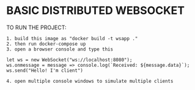 # BASIC DISTRIBUTED WEBSOCKET 

TO RUN THE PROJECT: 

```
1. build this image as "docker build -t wsapp ."
2. then run docker-compose up
3. open a browser console and type this

let ws = new WebSocket("ws://localhost:8080");
ws.onmessage = message => console.log(`Received: ${message.data}`);
ws.send("Hello! I'm client")

4. open multiple console windows to simulate multiple clients  
```